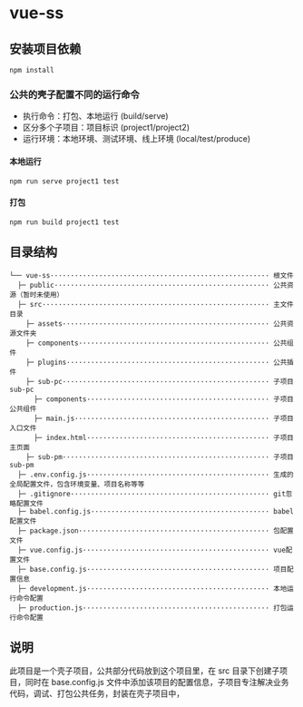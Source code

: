 # vue-ss

## 安装项目依赖

```
npm install
```

### 公共的壳子配置不同的运行命令

- 执行命令：打包、本地运行 (build/serve)
- 区分多个子项目：项目标识 (project1/project2)
- 运行环境：本地环境、测试环境、线上环境 (local/test/produce)

#### 本地运行

```
npm run serve project1 test
```

#### 打包

```
npm run build project1 test
```

## 目录结构

```
└── vue-ss······················································ 根文件
  ├─ public····················································· 公共资源（暂时未使用）
  ├─ src························································ 主文件目录
    ├─ assets··················································· 公共资源文件夹
    ├─ components··············································· 公共组件
    ├─ plugins·················································· 公共插件
    ├─ sub-pc··················································· 子项目sub-pc
      ├─ components············································· 子项目公共组件
      ├─ main.js················································ 子项目入口文件
      ├─ index.html············································· 子项目主页面
    ├─ sub-pm··················································· 子项目sub-pm
  ├─ .env.config.js············································· 生成的全局配置文件，包含环境变量、项目名称等等
  ├─ .gitignore················································· git忽略配置文件
  ├─ babel.config.js············································ babel配置文件
  ├─ package.json··············································· 包配置文件
  ├─ vue.config.js·············································· vue配置文件
  ├─ base.config.js············································· 项目配置信息
  ├─ development.js············································· 本地运行命令配置
  ├─ production.js·············································· 打包运行命令配置
```

## 说明

此项目是一个壳子项目，公共部分代码放到这个项目里，在 src 目录下创建子项目，同时在 base.config.js 文件中添加该项目的配置信息，子项目专注解决业务代码，调试、打包公共任务，封装在壳子项目中，
